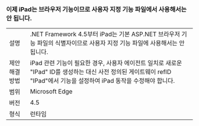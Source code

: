 ### <a name="ipad-should-not-be-used-in-custom-capabilities-file-because-it-is-now-a-browser-capability"></a>이제 iPad는 브라우저 기능이므로 사용자 지정 기능 파일에서 사용해서는 안 됩니다.

|   |   |
|---|---|
|설명|.NET Framework 4.5부터 iPad는 기본 ASP.NET 브라우저 기능 파일의 식별자이므로 사용자 지정 기능 파일에 사용해서는 안 됩니다.|
|제안 해결 방법|iPad 관련 기능이 필요한 경우, 사용자 에이전트 일치로 새로운 &quot;IPad&quot; ID를 생성하는 대신 사전 정의된 게이트웨이 refID &quot;IPad&quot;에서 기능을 설정하여 iPad 동작을 수정해야 합니다.|
|범위|Microsoft Edge|
|버전|4.5|
|형식|런타임|

